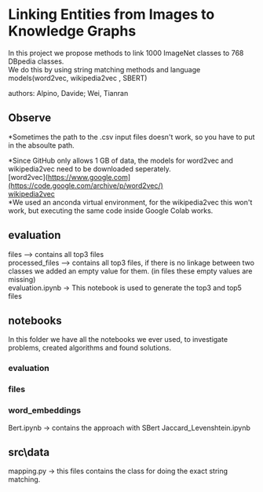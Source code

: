 # Linking Entities from Images to Knowledge Graphs

In this project we propose methods to link 1000 ImageNet classes to 768 DBpedia classes. <br> 
We do this by using string matching methods and language models(word2vec, wikipedia2vec , SBERT) <br> 

authors: Alpino, Davide; Wei, Tianran <br> 

## Observe
*Sometimes the path to the .csv input files doesn't work, so
you have to put in the absoulte path.

*Since GitHub only allows 1 GB of data, the models for word2vec and wikipedia2vec need to be downloaded seperately.  <br>
[word2vec](https://www.google.com](https://code.google.com/archive/p/word2vec/)  <br>
[wikipedia2vec](https://wikipedia2vec.github.io/wikipedia2vec/pretrained/)  <br>
*We used an anconda virtual environment, for the wikipedia2vec this won't work, but executing the same code inside 
Google Colab works.

## evaluation

files --> contains all top3 files <br> 
processed_files --> contains all top3 files, if there is no linkage between two classes we added
an empty value for them. (in files these empty values are missing) <br> 
evaluation.ipynb -> This notebook is used to generate the top3 and top5 files <br> 


## notebooks
In this folder we have all the notebooks we ever used, to investigate problems, created algorithms and found solutions. <br>
### evaluation
### files
### word_embeddings

Bert.ipynb -> contains the approach with SBert
Jaccard_Levenshtein.ipynb

## src\data
mapping.py -> this files contains the class for doing the exact string matching. <br> 






